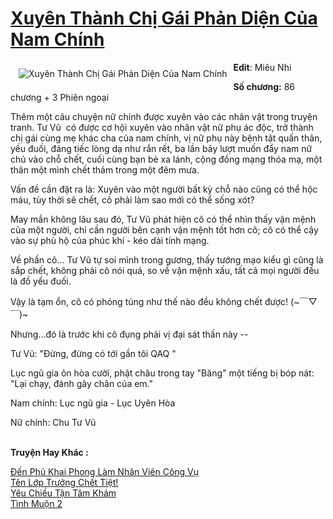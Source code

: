 <a href="https://utruyen.com/xuyen-thanh-chi-gai-phan-dien-cua-nam-chinh/19134/" title="Xuyên Thành Chị Gái Phản Diện Của Nam Chính"><h1>Xuyên Thành Chị Gái Phản Diện Của Nam Chính</h1></a><div style="display:table"><img align="right" style="float: left; padding: 10px;" src="https://utruyen.com/images/story/200x260/xuyen-thanh-chi-gai-phan-dien-cua-nam-chinh.jpg" alt="Xuyên Thành Chị Gái Phản Diện Của Nam Chính"><b>Edit</b>: Miêu Nhi<p></p><b>Số chương:</b> 86 chương + 3 Phiên ngoại<p></p>Thêm một câu chuyện nữ chính được xuyên vào các nhân vật trong truyện tranh. Tư Vũ  có được cơ hội xuyên vào nhân vật nữ phụ ác độc, trở thành chị gái cùng mẹ khác cha của nam chính, vị nữ phụ này bệnh tật quấn thân, yếu đuối, đáng tiếc lòng dạ như rắn rết, ba lần bảy lượt muốn đẩy nam nữ chủ vào chỗ chết, cuối cùng bạn bè xa lánh, cộng đồng mạng thóa mạ, một thân một mình chết thảm trong một đêm mưa.<p></p>Vấn đề cần đặt ra là: Xuyên vào một người bất kỳ chỗ nào cũng có thể hộc máu, tùy thời sẽ chết, cô phải làm sao mới có thể sống xót?<p></p>May mắn không lâu sau đó, Tư Vũ phát hiện cô có thể nhìn thấy vận mệnh của một người, chỉ cần người bên cạnh vận mệnh tốt hơn cô; cô có thể cậy vào sự phù hộ của phúc khí - kéo dài tính mạng.<p></p>Về phần cô... Tư Vũ tự soi mình trong gương, thấy tướng mạo kiểu gì cũng là sắp chết, không phải cô nói quá, so về vận mệnh xấu, tất cả mọi người đều là đồ yếu đuối.<p></p>Vậy là tạm ổn, cô có phóng túng như thế nào đều không chết được! (~￣▽￣)~<p></p>Nhưng...đó là trước khi cô đụng phải vị đại sát thần này --<p></p>Tư Vũ: "Đừng, đừng có tới gần tôi QAQ "<p></p>Lục ngũ gia ôn hòa cười, phật châu trong tay "Băng" một tiếng bị bóp nát: "Lại chạy, đánh gãy chân của em."<p></p>Nam chính: Lục ngũ gia - Lục Uyên Hòa<p></p>Nữ chính: Chu Tư Vũ</div><p><br><b>Truyện Hay Khác :</b></p><a href="https://utruyen.com/den-phu-khai-phong-lam-nhan-vien-cong-vu/10345/" alt="Đến Phủ Khai Phong Làm Nhân Viên Công Vụ">Đến Phủ Khai Phong Làm Nhân Viên Công Vụ</a><br/><a href="https://github.com/quanluxury/truyenhot/tree/master/truyenhay/19296/" alt="Tên Lớp Trưởng Chết Tiệt!">Tên Lớp Trưởng Chết Tiệt!</a><br/><a href="https://truyenngontinhay.wordpress.com/2019/10/03/yeu-chieu-tan-tam-kham/" alt="Yêu Chiều Tận Tâm Khảm">Yêu Chiều Tận Tâm Khảm</a><br/><a href="https://github.com/quanluxury/ngontinhhot/tree/master/truyenhay/20894/" alt="Tình Muộn 2">Tình Muộn 2</a><br/>